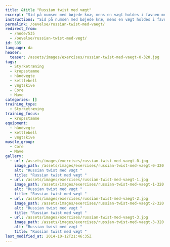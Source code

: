 ```yaml
---
title: &title "Russian twist med vægt"
excerpt: "Sid på numsen med bøjede knæ, mens en vægt holdes i favnen med begge hænder. Læn dig tilbage indtil mavemusklerne begynder at stramme. Drej nu overkroppen og vægten skiftevis fra side til side, når overkroppen roterereres,  strækkes benene - uden de har kontakt med underlaget. "
instructions: "Sid på numsen med bøjede knæ, mens en vægt holdes i favnen med begge hænder. Læn dig tilbage indtil mavemusklerne begynder at stramme. Drej nu overkroppen og vægten skiftevis fra side til side, når overkroppen roterereres,  strækkes benene - uden de har kontakt med underlaget. "
permalink: /oevelse/russian-twist-med-vaegt/
redirect_from:
  - /node/535
  - /oevelse/russian-twist-med-vægt/
id: 535
language: da
header:
  teaser: /assets/images/exercises/russian-twist-med-vaegt-0-320.jpg
tags:
  - Styrketræning
  - kropsstamme
  - håndvægte
  - kettlebell
  - vægtskive
  - Core
  - Mave
categories: []
training_type: 
  - Styrketræning
training_focus: 
  - kropsstamme
equipment:
  - håndvægte
  - kettlebell
  - vægtskive
muscle_group:
  - Core
  - Mave
gallery:
  - url: /assets/images/exercises/russian-twist-med-vaegt-0.jpg
    image_path: /assets/images/exercises/russian-twist-med-vaegt-0-320.jpg
    alt: "Russian twist med vægt "
    title: "Russian twist med vægt "
  - url: /assets/images/exercises/russian-twist-med-vaegt-1.jpg
    image_path: /assets/images/exercises/russian-twist-med-vaegt-1-320.jpg
    alt: "Russian twist med vægt "
    title: "Russian twist med vægt "
  - url: /assets/images/exercises/russian-twist-med-vaegt-2.jpg
    image_path: /assets/images/exercises/russian-twist-med-vaegt-2-320.jpg
    alt: "Russian twist med vægt "
    title: "Russian twist med vægt "
  - url: /assets/images/exercises/russian-twist-med-vaegt-3.jpg
    image_path: /assets/images/exercises/russian-twist-med-vaegt-3-320.jpg
    alt: "Russian twist med vægt "
    title: "Russian twist med vægt "
last_modified_at: 2014-10-12T21:46:35Z
---
```

